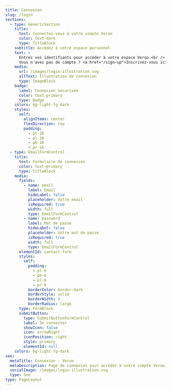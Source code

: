 ```yaml
---
title: Connexion
slug: /login
sections:
  - type: GenericSection
    title:
      text: Connectez-vous à votre compte Veroo
      color: text-dark
      type: TitleBlock
    subtitle: Accédez à votre espace personnel
    text: >
      Entrez vos identifiants pour accéder à votre espace Veroo.<br />
      Vous n'avez pas de compte ? <a href="/sign-up">Inscrivez-vous ici</a>.
    media:
      url: /images/login-illustration.svg
      altText: Illustration de connexion
      type: ImageBlock
    badge:
      label: Connexion Sécurisée
      color: text-primary
      type: Badge
    colors: bg-light-fg-dark
    styles:
      self:
        alignItems: center
        flexDirection: row
        padding:
          - pt-16
          - pl-16
          - pb-16
          - pr-16
  - type: EmailFormControl
    title:
      text: Formulaire de connexion
      color: text-primary
      type: TitleBlock
    media:
      fields:
        - name: email
          label: Email
          hideLabel: false
          placeholder: Votre email
          isRequired: true
          width: full
          type: EmailFormControl
        - name: password
          label: Mot de passe
          hideLabel: false
          placeholder: Votre mot de passe
          isRequired: true
          width: full
          type: EmailFormControl
      elementId: contact-form
      styles:
        self:
          padding:
            - pt-6
            - pb-6
            - pl-6
            - pr-6
          borderColor: border-dark
          borderStyle: solid
          borderWidth: 1
          borderRadius: large
      type: FormBlock
      submitButton:
        type: SubmitButtonFormControl
        label: Se connecter
        showIcon: false
        icon: arrowRight
        iconPosition: right
        style: primary
        elementId: null
    colors: bg-light-fg-dark
seo:
  metaTitle: Connexion - Veroo
  metaDescription: Page de connexion pour accéder à votre compte Veroo.
  socialImage: /images/login-illustration.svg
  type: Seo
type: PageLayout
---
```

